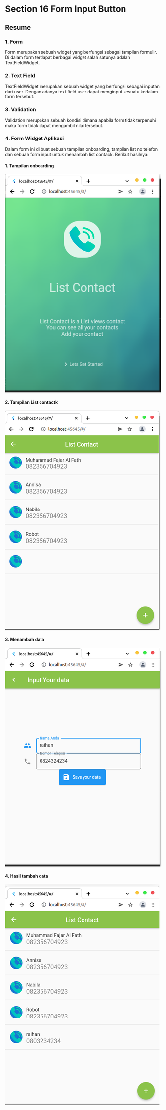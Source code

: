 # Section 16 Form Input Button
## Resume
### 1. Form 
Form merupakan sebuah widget yang berfungsi sebagai tampilan formulir. Di dalam form terdapat berbagai widget salah satunya adalah TextFieldWidget. 
### 2. Text Field
TextFieldWidget merupakan sebuah widget yang berfungsi sebagai inputan dari user. Dengan adanya text field user dapat menginput sesuatu kedalam form tersebut.
### 3. Validation
Validation merupakan sebuah kondisi dimana apabila form tidak terpenuhi maka form tidak dapat mengambil nilai tersebut.
### 4. Form Widget Aplikasi
Dalam form ini di buat sebuah tampilan onboarding, tampilan list no telefon dan sebuah form input untuk menambah list contack. Berikut hasilnya:
#### 1. Tampilan onboarding
![gambar 1](screenshots/1.png)
#### 2. Tampilan List contactk
![gambar 2](screenshots/2.png)
#### 3. Menambah data
![gambar 3](screenshots/4.png)
#### 4. Hasil tambah data
![gambar 4](screenshots/3.png)